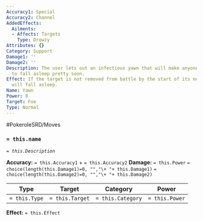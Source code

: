 ```yaml
---
Accuracy1: Special
Accuracy2: Channel
AddedEffects:
  Ailments:
  - Affects: Targets
    Type: Drowzy
Attributes: {}
Category: Support
Damage1: ''
Damage2: ''
Description: The user lets out an infectious yawn that will make anyone drowsy enough
  to fall asleep pretty soon.
Effect: If the target is not removed from battle by the start of its next Round, it
  will fall asleep.
Name: Yawn
Power: 0
Target: Foe
Type: Normal
---
```


#PokeroleSRD/Moves

### `= this.name`
*`= this.Description`*

**Accuracy:** `= this.Accuracy1` + `= this.Accuracy2`
**Damage:** `= this.Power` `= choice(length(this.Damage1)=0, "","\+ "+ this.Damage1)` `= choice(length(this.Damage2)=0, "","\+ "+ this.Damage2)`

| Type          | Target          | Category          | Power          |
| ------------- | --------------- | ----------------  | -------------- |
| `= this.Type` | `= this.Target` | `= this.Category` | `= this.Power` | 

**Effect:** `= this.Effect`